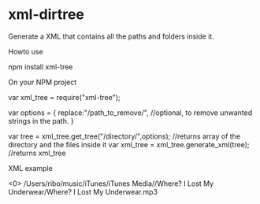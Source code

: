 xml-dirtree
===========

Generate a XML that contains all the paths and folders inside it.


Howto use

npm install xml-tree

On your NPM project

var xml_tree = require("xml-tree");

var options = {
	replace:"/path_to_remove/",  //optional, to remove unwanted strings in the path.
}	

var tree = xml_tree.get_tree("/directory/",options); //returns array of the directory and the files inside it
var xml_tree = xml_tree.generate_xml(tree); //returns xml_tree

XML example

<?xml version="1.0" encoding="UTF-8" standalone="yes"?>
<root>
  <0>
    <file>/Users/ribo/music/iTunes/iTunes Media//Where? I Lost My Underwear/Where? I Lost My Underwear.mp3</file>
  </0>
</root>


